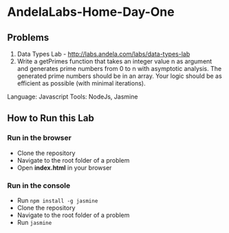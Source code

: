# AndelaLabs-Home-Day-One
## Problems

1. Data Types Lab - http://labs.andela.com/labs/data-types-lab
2. Write a getPrimes function that takes an integer value n as argument and generates prime numbers from 0 to n with asymptotic analysis. The generated prime numbers should be in an array. Your logic should be as efficient as possible (with minimal iterations).

Language: Javascript
Tools: NodeJs, Jasmine

## How to Run this Lab
### Run in the browser
+ Clone the repository
+ Navigate to the root folder of a problem
+ Open **index.html** in your browser 
### Run in the console
+ Run `npm install -g jasmine`
+ Clone the repository
+ Navigate to the root folder of a problem
+ Run `jasmine`